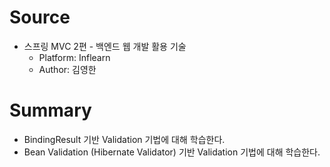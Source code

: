 # Source
- 스프링 MVC 2편 - 백엔드 웹 개발 활용 기술
    - Platform: Inflearn
    - Author: 김영한
# Summary
- BindingResult 기반 Validation 기법에 대해 학습한다.
- Bean Validation (Hibernate Validator) 기반 Validation 기법에 대해 학습한다.
